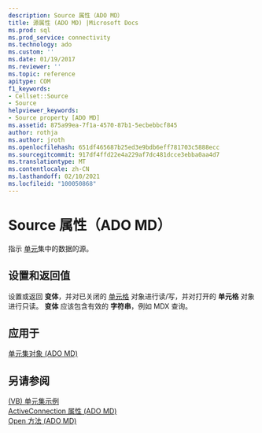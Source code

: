 ```yaml
---
description: Source 属性（ADO MD）
title: 源属性 (ADO MD) |Microsoft Docs
ms.prod: sql
ms.prod_service: connectivity
ms.technology: ado
ms.custom: ''
ms.date: 01/19/2017
ms.reviewer: ''
ms.topic: reference
apitype: COM
f1_keywords:
- Cellset::Source
- Source
helpviewer_keywords:
- Source property [ADO MD]
ms.assetid: 875a99ea-7f1a-4570-87b1-5ecbebbcf845
author: rothja
ms.author: jroth
ms.openlocfilehash: 651df465687b25ed3e9bdb6eff781703c5888ecc
ms.sourcegitcommit: 917df4ffd22e4a229af7dc481dcce3ebba0aa4d7
ms.translationtype: MT
ms.contentlocale: zh-CN
ms.lasthandoff: 02/10/2021
ms.locfileid: "100050868"
---
```

# <a name="source-property-ado-md"></a>Source 属性（ADO MD）
指示 [单元](./cellset-object-ado-md.md)集中的数据的源。  
  
## <a name="settings-and-return-values"></a>设置和返回值  
 设置或返回 **变体**，并对已关闭的 [单元格](./cellset-object-ado-md.md) 对象进行读/写，并对打开的 **单元格** 对象进行只读。 **变体** 应该包含有效的 **字符串**，例如 MDX 查询。  
  
## <a name="applies-to"></a>应用于  
 [单元集对象 (ADO MD)](./cellset-object-ado-md.md)  
  
## <a name="see-also"></a>另请参阅  
 [ (VB) 单元集示例 ](./cellset-example-vb.md)   
 [ActiveConnection 属性 (ADO MD) ](./activeconnection-property-ado-md.md)   
 [Open 方法 (ADO MD)](./open-method-ado-md.md)